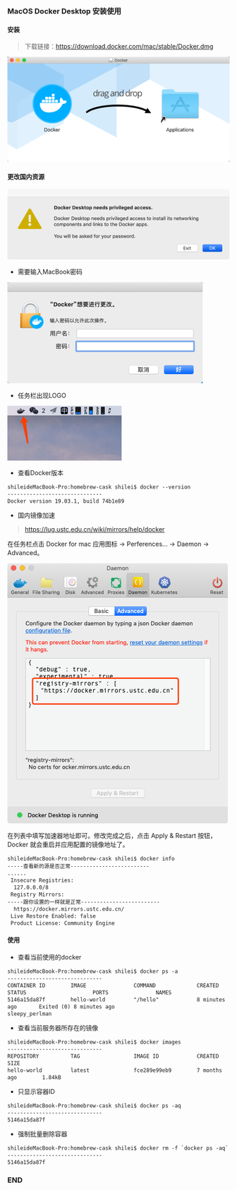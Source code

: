 ### MacOS Docker Desktop 安装使用

#### 安装

>下载链接：https://download.docker.com/mac/stable/Docker.dmg

![](.Docker使用_images/b2b22885.png)

#### 更改国内资源
![](.Docker使用_images/98480315.png)

- 需要输入MacBook密码

![](.Docker使用_images/c75845d2.png)

- 任务栏出现LOGO

![](.Docker使用_images/0e929310.png)

- 查看Docker版本

````
shileideMacBook-Pro:homebrew-cask shilei$ docker --version
------------------------------
Docker version 19.03.1, build 74b1e89
````

- 国内镜像加速

> https://lug.ustc.edu.cn/wiki/mirrors/help/docker

在任务栏点击 Docker for mac 应用图标 -> Perferences... -> Daemon -> Advanced。

![](.Docker使用_images/99c22a71.png)

在列表中填写加速器地址即可。修改完成之后，点击 Apply & Restart 按钮，Docker 就会重启并应用配置的镜像地址了。

````
shileideMacBook-Pro:homebrew-cask shilei$ docker info
-----查看新的源是否正常-------------------------
......
 Insecure Registries:
  127.0.0.0/8
 Registry Mirrors:
-----跟你设置的一样就是正常-------------------------
  https://docker.mirrors.ustc.edu.cn/
 Live Restore Enabled: false
 Product License: Community Engine
````

#### 使用

- 查看当前使用的docker
````
shileideMacBook-Pro:homebrew-cask shilei$ docker ps -a 
------------------------------
CONTAINER ID        IMAGE               COMMAND             CREATED             STATUS                     PORTS               NAMES
5146a15da87f        hello-world         "/hello"            8 minutes ago       Exited (0) 8 minutes ago                       sleepy_perlman
````
- 查看当前服务器所存在的镜像
````
shileideMacBook-Pro:homebrew-cask shilei$ docker images
------------------------------
REPOSITORY          TAG                 IMAGE ID            CREATED             SIZE
hello-world         latest              fce289e99eb9        7 months ago        1.84kB
````

- 只显示容器ID
````
shileideMacBook-Pro:homebrew-cask shilei$ docker ps -aq
------------------------------   
5146a15da87f
````

- 强制批量删除容器
````
shileideMacBook-Pro:homebrew-cask shilei$ docker rm -f `docker ps -aq`
------------------------------
5146a15da87f
````

### END